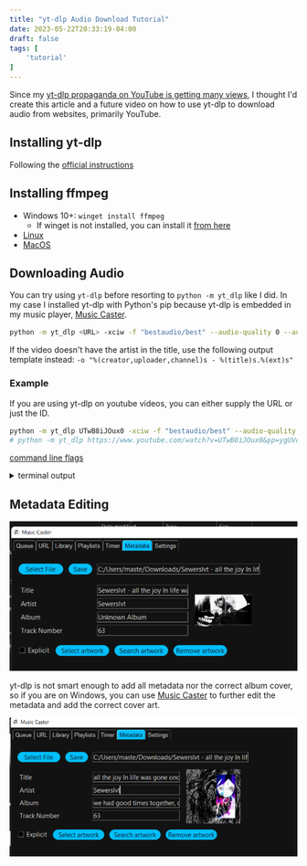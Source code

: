 ```yaml
---
title: "yt-dlp Audio Download Tutorial"
date: 2023-05-22T20:33:19-04:00
draft: false
tags: [
    'tutorial'
]
---
```


Since my [yt-dlp propaganda on YouTube is getting many views](https://www.youtube.com/watch?v=Tq9qpA2QOTI), I thought I'd create this article and a future video on how to use yt-dlp to download audio from websites, primarily YouTube.

## Installing yt-dlp

Following the [official instructions](https://github.com/yt-dlp/yt-dlp/wiki/Installation)

## Installing ffmpeg

- Windows 10+: `winget install ffmpeg`
  - If winget is not installed, you can install it [from here](https://apps.microsoft.com/store/detail/app-installer/9NBLGGH4NNS1)
- [Linux](https://ffmpeg.org/download.html#build-linux)
- [MacOS](https://ffmpeg.org/download.html#build-mac)

## Downloading Audio

You can try using `yt-dlp` before resorting to `python -m yt_dlp` like I did. In my case I installed yt-dlp with Python's pip because yt-dlp is embedded in my music player, [Music Caster](https://github.com/elibroftw/music-caster/#readme).

```sh
python -m yt_dlp <URL> -xciw -f "bestaudio/best" --audio-quality 0 --audio-format mp3 --embed-thumbnail --embed-metadata -o "%(title)s.%(ext)s"
```

If the video doesn't have the artist in the title, use the following output template instead: `-o "%(creator,uploader,channel)s - %(title)s.%(ext)s"`

### Example

If you are using yt-dlp on youtube videos, you can either supply the URL or just the ID.

```sh
python -m yt_dlp UTwB8iJOux0 -xciw -f "bestaudio/best" --audio-quality 0 --audio-format mp3 --embed-thumbnail --embed-metadata -o "%(title)s.%(ext)s"
# python -m yt_dlp https://www.youtube.com/watch?v=UTwB8iJOux0&pp=ygUVc2V3ZXJzbHZ0IGFsbCB0aGUgam95 -xciw -f "bestaudio/best" --audio-format mp3 --embed-thumbnail --embed-metadata -o "%(title)s.%(ext)s"
```

[command line flags](https://github.com/yt-dlp/yt-dlp#filesystem-options)

<details><summary>terminal output</summary>

```sh
[youtube] Extracting URL: UTwB8iJOux0
[youtube] UTwB8iJOux0: Downloading webpage
[youtube] UTwB8iJOux0: Downloading android player API JSON
[info] UTwB8iJOux0: Downloading 1 format(s): 251
[info] Downloading video thumbnail 41 ...
[info] Writing video thumbnail 41 to: Sewerslvt - all the joy In life was gone once you left.webp
[dashsegments] Total fragments: 1
[download] Destination: Sewerslvt - all the joy In life was gone once you left.webm
[download] 100% of    5.87MiB in 00:00:02 at 2.68MiB/s
[ExtractAudio] Destination: Sewerslvt - all the joy In life was gone once you left.mp3
Deleting original file Sewerslvt - all the joy In life was gone once you left.webm (pass -k to keep)
[Metadata] Adding metadata to "Sewerslvt - all the joy In life was gone once you left.mp3"
[ThumbnailsConvertor] Converting thumbnail "Sewerslvt - all the joy In life was gone once you left.webp" to png
[EmbedThumbnail] ffmpeg: Adding thumbnail to "Sewerslvt - all the joy In life was gone once you left.mp3"
```

</details>

## Metadata Editing

![Downloaded File Metadata in Music Caster](/images/yt-dlp/music-caster-metadata-before-edit.png)

yt-dlp is not smart enough to add all metadata nor the correct album cover, so if you are on Windows, you can use [Music Caster](https://github.com/elibroftw/music-caster/#readme) to further edit the metadata and add the correct cover art.

![Metadata Edited in Music Caster](/images/yt-dlp/music-caster-metadata-edited.png)
